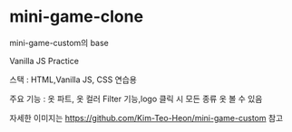 # mini-game-clone

mini-game-custom의 base

Vanilla JS Practice

스택 : HTML,Vanilla JS, CSS 연습용

주요 기능 : 옷 파트, 옷 컬러 Filter 기능,logo 클릭 시 모든 종류 옷 볼 수 있음

자세한 이미지는 https://github.com/Kim-Teo-Heon/mini-game-custom 참고
